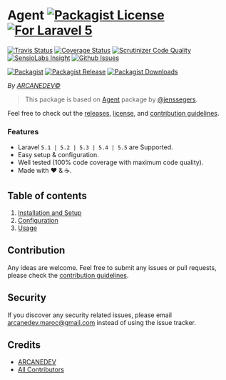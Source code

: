 # Agent  [![Packagist License][badge_license]](LICENSE.md) [![For Laravel 5][badge_laravel]][link-github-repo]

[![Travis Status][badge_build]][link-travis]
[![Coverage Status][badge_coverage]][link-scrutinizer]
[![Scrutinizer Code Quality][badge_quality]][link-scrutinizer]
[![SensioLabs Insight][badge_insight]][link-insight]
[![Github Issues][badge_issues]][link-github-issues]

[![Packagist][badge_package]][link-packagist]
[![Packagist Release][badge_release]][link-packagist]
[![Packagist Downloads][badge_downloads]][link-packagist]

*By [ARCANEDEV&copy;](http://www.arcanedev.net/)*

> This package is based on [Agent](https://github.com/erusev/parsedown) package by [@jenssegers](https://github.com/jenssegers/agent).

Feel free to check out the [releases](https://github.com/ARCANEDEV/Agent/releases), [license](LICENSE.md), and [contribution guidelines](CONTRIBUTING.md).

### Features

  * Laravel `5.1 | 5.2 | 5.3 | 5.4 | 5.5` are Supported.
  * Easy setup & configuration.
  * Well tested (100% code coverage with maximum code quality).
  * Made with :heart: &amp; :coffee:.

## Table of contents

  1. [Installation and Setup](_docs/1-Installation-and-Setup.md)
  2. [Configuration](_docs/2-Configuration.md)
  3. [Usage](_docs/3-Usage.md)

## Contribution

Any ideas are welcome. Feel free to submit any issues or pull requests, please check the [contribution guidelines](CONTRIBUTING.md).

## Security

If you discover any security related issues, please email arcanedev.maroc@gmail.com instead of using the issue tracker.

## Credits

- [ARCANEDEV][link-author]
- [All Contributors][link-contributors]

[badge_license]:     https://img.shields.io/packagist/l/arcanedev/agent.svg?style=flat-square
[badge_laravel]:     https://img.shields.io/badge/Laravel-5.1%20to%205.5-orange.svg?style=flat-square
[badge_build]:       https://img.shields.io/travis/ARCANEDEV/Agent.svg?style=flat-square
[badge_coverage]:    https://img.shields.io/scrutinizer/coverage/g/ARCANEDEV/Agent.svg?style=flat-square
[badge_quality]:     https://img.shields.io/scrutinizer/g/ARCANEDEV/Agent.svg?style=flat-square
[badge_insight]:     https://img.shields.io/sensiolabs/i/23e75d0a-163b-4c4c-a31c-1c0c8d14a9c4.svg?style=flat-square
[badge_issues]:      https://img.shields.io/github/issues/ARCANEDEV/Agent.svg?style=flat-square
[badge_package]:     https://img.shields.io/badge/package-arcanedev/agent-blue.svg?style=flat-square
[badge_release]:     https://img.shields.io/packagist/v/arcanedev/agent.svg?style=flat-square
[badge_downloads]:   https://img.shields.io/packagist/dt/arcanedev/agent.svg?style=flat-square

[link-author]:        https://github.com/arcanedev-maroc
[link-github-repo]:   https://github.com/ARCANEDEV/Agent
[link-github-issues]: https://github.com/ARCANEDEV/Agent/issues
[link-contributors]:  https://github.com/ARCANEDEV/Agent/graphs/contributors
[link-packagist]:     https://packagist.org/packages/arcanedev/agent
[link-travis]:        https://travis-ci.org/ARCANEDEV/Agent
[link-scrutinizer]:   https://scrutinizer-ci.com/g/ARCANEDEV/Agent/?branch=master
[link-insight]:       https://insight.sensiolabs.com/projects/23e75d0a-163b-4c4c-a31c-1c0c8d14a9c4
